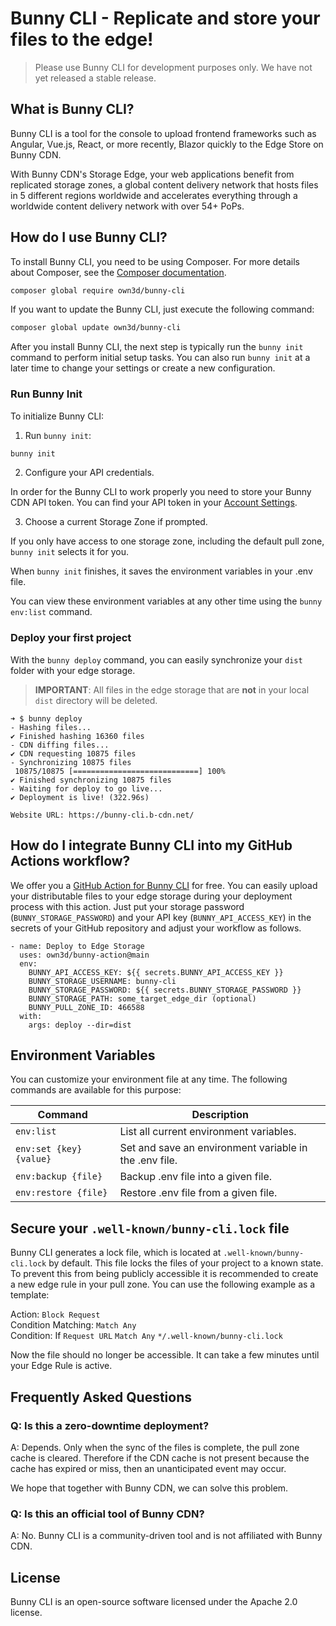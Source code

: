 # Bunny CLI - Replicate and store your files to the edge!

> Please use Bunny CLI for development purposes only. We have not yet released a stable release.

## What is Bunny CLI?

Bunny CLI is a tool for the console to upload frontend frameworks such as Angular, Vue.js, React, or more recently, Blazor quickly to the Edge Store on Bunny CDN.

With Bunny CDN's Storage Edge, your web applications benefit from replicated storage zones, a global content delivery network that hosts files in 5 different regions worldwide and accelerates everything through a worldwide content delivery network with over 54+ PoPs.

## How do I use Bunny CLI?

To install Bunny CLI, you need to be using Composer. For more details about Composer, see the [Composer documentation](https://getcomposer.org/doc/).

```bash
composer global require own3d/bunny-cli
```

If you want to update the Bunny CLI, just execute the following command:

```bash
composer global update own3d/bunny-cli
```

After you install Bunny CLI, the next step is typically run the `bunny init` command to perform initial setup tasks. You can also run `bunny init` at a later time to change your settings or create a new configuration.

### Run Bunny Init

To initialize Bunny CLI:

1. Run `bunny init`:

```bash
bunny init
```

2. Configure your API credentials.

In order for the Bunny CLI to work properly you need to store your Bunny CDN API token. You can find your API token in your [Account Settings](https://panel.bunny.net/account).

3. Choose a current Storage Zone if prompted.

If you only have access to one storage zone, including the default pull zone, `bunny init` selects it for you.

When `bunny init` finishes, it saves the environment variables in your .env file.

You can view these environment variables at any other time using the `bunny env:list` command.

### Deploy your first project

With the `bunny deploy` command, you can easily synchronize your `dist` folder with your edge storage.

> **IMPORTANT**: All files in the edge storage that are **not** in your local `dist` directory will be deleted.

```plain
➜ $ bunny deploy  
- Hashing files...  
✔ Finished hashing 16360 files  
- CDN diffing files...  
✔ CDN requesting 10875 files  
- Synchronizing 10875 files  
 10875/10875 [============================] 100%  
✔ Finished synchronizing 10875 files  
- Waiting for deploy to go live...  
✔ Deployment is live! (322.96s)

Website URL: https://bunny-cli.b-cdn.net/
```

## How do I integrate Bunny CLI into my GitHub Actions workflow?

We offer you a [GitHub Action for Bunny CLI](https://github.com/marketplace/actions/bunny-cli) for free. You can easily upload your distributable files to your edge storage during your deployment process with this action. Just put your storage password (`BUNNY_STORAGE_PASSWORD`) and your API key (`BUNNY_API_ACCESS_KEY`) in the secrets of your GitHub repository and adjust your workflow as follows.

```
- name: Deploy to Edge Storage
  uses: own3d/bunny-action@main
  env:
    BUNNY_API_ACCESS_KEY: ${{ secrets.BUNNY_API_ACCESS_KEY }}
    BUNNY_STORAGE_USERNAME: bunny-cli
    BUNNY_STORAGE_PASSWORD: ${{ secrets.BUNNY_STORAGE_PASSWORD }}
    BUNNY_STORAGE_PATH: some_target_edge_dir (optional)
    BUNNY_PULL_ZONE_ID: 466588
  with:
    args: deploy --dir=dist
```

## Environment Variables

You can customize your environment file at any time. The following commands are available for this purpose:

| Command                 | Description                                            |
|-------------------------|--------------------------------------------------------|
| `env:list`              | List all current environment variables.                |
| `env:set {key} {value}` | Set and save an environment variable in the .env file. |
| `env:backup {file}`     | Backup .env file into a given file.                    |
| `env:restore {file}`    | Restore .env file from a given file.                   |

## Secure your `.well-known/bunny-cli.lock` file

Bunny CLI generates a lock file, which is located at `.well-known/bunny-cli.lock` by default. This file locks the files of your project to a known state. To prevent this from being publicly accessible it is recommended to create a new edge rule in your pull zone. You can use the following example as a template:

Action: `Block Request`  
Condition Matching: `Match Any`  
Condition: If `Request URL` `Match Any` `*/.well-known/bunny-cli.lock`

Now the file should no longer be accessible. It can take a few minutes until your Edge Rule is active.

## Frequently Asked Questions

### Q: Is this a zero-downtime deployment?

A: Depends. Only when the sync of the files is complete, the pull zone cache is cleared. Therefore if the CDN cache is not present because the cache has expired or miss, then an unanticipated event may occur.

We hope that together with Bunny CDN, we can solve this problem.

### Q: Is this an official tool of Bunny CDN?

A: No. Bunny CLI is a community-driven tool and is not affiliated with Bunny CDN.

## License

Bunny CLI is an open-source software licensed under the Apache 2.0 license.

